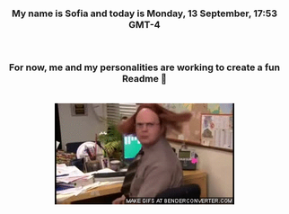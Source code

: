 


<div align="center">
<h3 >My name is Sofia and today is Monday, 13 September, 17:53 GMT-4</h3><br>
<h3 >For now, me and my personalities are working to create a fun Readme 👋
</h3><br>
<img src='img/dwight.gif' alt='working...'/>
</div>

